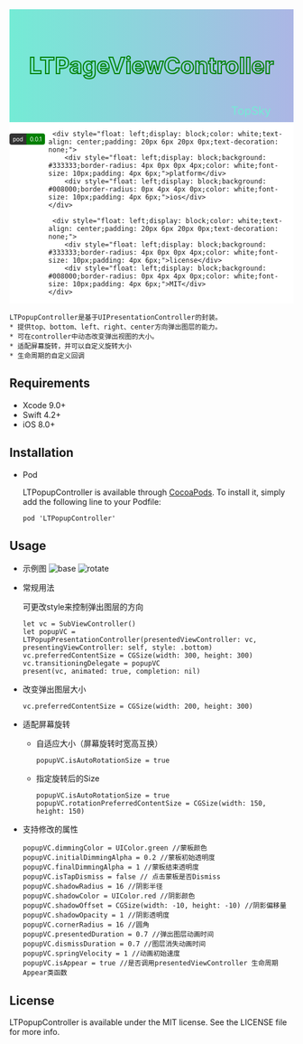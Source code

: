 <div style="height: 200px; width: 100%;     position: relative; background: -webkit-linear-gradient(left, #74ebd5, #ACB6E5); background: -o-linear-gradient(right, #74ebd5, #ACB6E5); background: -moz-linear-gradient(right, #74ebd5, #ACB6E5); background: linear-gradient(to right, #74ebd5, #ACB6E5);">
    <div style="  text-align: center;line-height: 200px;font-size: 40px;font-weight: bold;-webkit-text-stroke: 2px green;-webkit-text-fill-color: transparent;width: 100%;position: absolute;right: 0px;bottom: 0px">LTPageViewController</div>
    <div style=" height: 40px;width: 100%;text-align: right;line-height: 40px;font-size: 20px;position: absolute;right: 40px;bottom: 0px;color: #74ebd5;">TopSky</div>        
</div>

<div style="overflow: hidden;background: white;">
    <div style="float: left;display: block;color: white;text-align: center;padding: 20px 6px 20px 0px;text-decoration: none;">
        <div style="float: left;display: block;background: #333333;border-radius: 4px 0px 0px 4px;color: white;font-size: 10px;padding: 4px 6px;">pod</div>
        <div style="float: left;display: block;background: #008000;border-radius: 0px 4px 4px 0px;color: white;font-size: 10px;padding: 4px 6px;">0.0.1</div>        
    </div>
    
     <div style="float: left;display: block;color: white;text-align: center;padding: 20px 6px 20px 0px;text-decoration: none;">
        <div style="float: left;display: block;background: #333333;border-radius: 4px 0px 0px 4px;color: white;font-size: 10px;padding: 4px 6px;">platform</div>
        <div style="float: left;display: block;background: #008000;border-radius: 0px 4px 4px 0px;color: white;font-size: 10px;padding: 4px 6px;">ios</div>        
    </div>
    
     <div style="float: left;display: block;color: white;text-align: center;padding: 20px 6px 20px 0px;text-decoration: none;">
        <div style="float: left;display: block;background: #333333;border-radius: 4px 0px 0px 4px;color: white;font-size: 10px;padding: 4px 6px;">license</div>
        <div style="float: left;display: block;background: #008000;border-radius: 0px 4px 4px 0px;color: white;font-size: 10px;padding: 4px 6px;">MIT</div>        
    </div>
</div>

```
LTPopupController是基于UIPresentationController的封装。
* 提供top、bottom、left、right、center方向弹出图层的能力。
* 可在controller中动态改变弹出视图的大小。
* 适配屏幕旋转，并可以自定义旋转大小
* 生命周期的自定义回调
```
## Requirements

* Xcode 9.0+
* Swift 4.2+
* iOS 8.0+

## Installation

* Pod
    
   LTPopupController is available through [CocoaPods](http://cocoapods.org). To install
it, simply add the following line to your Podfile:

    ```
    pod 'LTPopupController'
    ```
    
## Usage
* 示例图
    <img src="base.gif" alt="base" style="width=200"> <img src="rotate.gif" alt="rotate" style="width=200">
          
* 常规用法

    可更改style来控制弹出图层的方向
    
    ```
    let vc = SubViewController()
    let popupVC = LTPopupPresentationController(presentedViewController: vc, presentingViewController: self, style: .bottom)
    vc.preferredContentSize = CGSize(width: 300, height: 300)
    vc.transitioningDelegate = popupVC
    present(vc, animated: true, completion: nil)
    ```
       
* 改变弹出图层大小

    ```
    vc.preferredContentSize = CGSize(width: 200, height: 300)
    ```
* 适配屏幕旋转
    
    * 自适应大小（屏幕旋转时宽高互换）
    
        ```
        popupVC.isAutoRotationSize = true
        ```
    * 指定旋转后的Size
    
        ```
        popupVC.isAutoRotationSize = true
        popupVC.rotationPreferredContentSize = CGSize(width: 150, height: 150)
        ```
* 支持修改的属性

    ```
    popupVC.dimmingColor = UIColor.green //蒙板颜色
    popupVC.initialDimmingAlpha = 0.2 //蒙板初始透明度
    popupVC.finalDimmingAlpha = 1 //蒙板结束透明度
    popupVC.isTapDismiss = false // 点击蒙板是否Dismiss
    popupVC.shadowRadius = 16 //阴影半径 
    popupVC.shadowColor = UIColor.red //阴影颜色
    popupVC.shadowOffset = CGSize(width: -10, height: -10) //阴影偏移量
    popupVC.shadowOpacity = 1 //阴影透明度
    popupVC.cornerRadius = 16 //圆角
    popupVC.presentedDuration = 0.7 //弹出图层动画时间
    popupVC.dismissDuration = 0.7 //图层消失动画时间
    popupVC.springVelocity = 1 //动画初始速度
    popupVC.isAppear = true //是否调用presentedViewController 生命周期Appear类函数
    
    ```

        
## License
LTPopupController is available under the MIT license. See the LICENSE file for more info.
    
    









